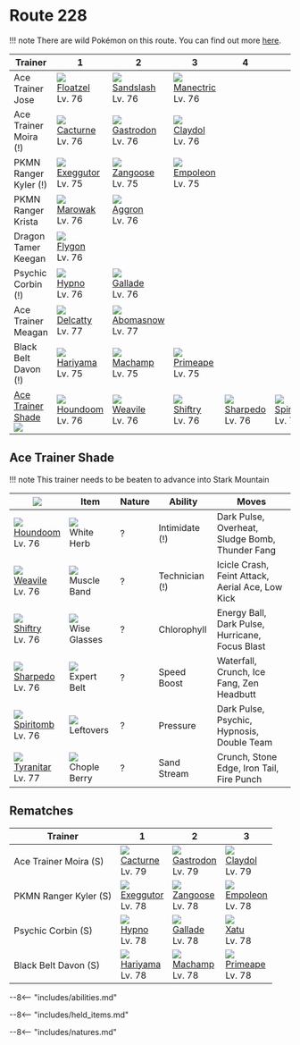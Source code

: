 # Route 228

!!! note
    There are wild Pokémon on this route. You can find out more [here](../../wild_pokemon/route_228/).


Trainer                             | 1                                 | 2                                 | 3                                 | 4                                | 5                                 | 6
---                                 | ---                               | ---                               | ---                               | ---                              | ---                               | ---
Ace Trainer Jose                    | ![][419]<br>[Floatzel]<br>Lv. 76  | ![][028]<br>[Sandslash]<br>Lv. 76 | ![][310]<br>[Manectric]<br>Lv. 76 | &nbsp;                           | &nbsp;                            | &nbsp;
Ace Trainer Moira (!)               | ![][332]<br>[Cacturne]<br>Lv. 76  | ![][423]<br>[Gastrodon]<br>Lv. 76 | ![][344]<br>[Claydol]<br>Lv. 76   | &nbsp;                           | &nbsp;                            | &nbsp;
PKMN Ranger Kyler (!)               | ![][103]<br>[Exeggutor]<br>Lv. 75 | ![][335]<br>[Zangoose]<br>Lv. 75  | ![][395]<br>[Empoleon]<br>Lv. 75  | &nbsp;                           | &nbsp;                            | &nbsp;
PKMN Ranger Krista                  | ![][105]<br>[Marowak]<br>Lv. 76   | ![][306]<br>[Aggron]<br>Lv. 76    | &nbsp;                            | &nbsp;                           | &nbsp;                            | &nbsp;
Dragon Tamer Keegan                 | ![][330]<br>[Flygon]<br>Lv. 76    | &nbsp;                            | &nbsp;                            | &nbsp;                           | &nbsp;                            | &nbsp;
Psychic Corbin (!)                  | ![][097]<br>[Hypno]<br>Lv. 76     | ![][475]<br>[Gallade]<br>Lv. 76   | &nbsp;                            | &nbsp;                           | &nbsp;                            | &nbsp;
Ace Trainer Meagan                  | ![][301]<br>[Delcatty]<br>Lv. 77  | ![][460]<br>[Abomasnow]<br>Lv. 77 | &nbsp;                            | &nbsp;                           | &nbsp;                            | &nbsp;
Black Belt Davon (!)                | ![][297]<br>[Hariyama]<br>Lv. 75  | ![][068]<br>[Machamp]<br>Lv. 75   | ![][057]<br>[Primeape]<br>Lv. 75  | &nbsp;                           | &nbsp;                            | &nbsp;
[Ace Trainer Shade]<br>![][ace_m_2] | ![][229]<br>[Houndoom]<br>Lv. 76  | ![][461]<br>[Weavile]<br>Lv. 76   | ![][275]<br>[Shiftry]<br>Lv. 76   | ![][319]<br>[Sharpedo]<br>Lv. 76 | ![][442]<br>[Spiritomb]<br>Lv. 76 | ![][248]<br>[Tyranitar]<br>Lv. 77

## Ace Trainer Shade

!!! note
    This trainer needs to be beaten to advance into Stark Mountain

![][ace_m_2]                      | Item                              | Nature | Ability        | Moves
---                               | ---                               | ---    | ---            | ---
![][229]<br>[Houndoom]<br>Lv. 76  | ![][white-herb]<br>White Herb     | ?      | Intimidate (!) | Dark Pulse, Overheat, Sludge Bomb, Thunder Fang
![][461]<br>[Weavile]<br>Lv. 76   | ![][muscle-band]<br>Muscle Band   | ?      | Technician (!) | Icicle Crash, Feint Attack, Aerial Ace, Low Kick
![][275]<br>[Shiftry]<br>Lv. 76   | ![][wise-glasses]<br>Wise Glasses | ?      | Chlorophyll    | Energy Ball, Dark Pulse, Hurricane, Focus Blast
![][319]<br>[Sharpedo]<br>Lv. 76  | ![][expert-belt]<br>Expert Belt   | ?      | Speed Boost    | Waterfall, Crunch, Ice Fang, Zen Headbutt
![][442]<br>[Spiritomb]<br>Lv. 76 | ![][leftovers]<br>Leftovers       | ?      | Pressure       | Dark Pulse, Psychic, Hypnosis, Double Team
![][248]<br>[Tyranitar]<br>Lv. 77 | ![][chople-berry]<br>Chople Berry | ?      | Sand Stream    | Crunch, Stone Edge, Iron Tail, Fire Punch

## Rematches

Trainer               | 1                                 | 2                                 | 3
---                   | ---                               | ---                               | ---
Ace Trainer Moira (S) | ![][332]<br>[Cacturne]<br>Lv. 79  | ![][423]<br>[Gastrodon]<br>Lv. 79 | ![][344]<br>[Claydol]<br>Lv. 79
PKMN Ranger Kyler (S) | ![][103]<br>[Exeggutor]<br>Lv. 78 | ![][335]<br>[Zangoose]<br>Lv. 78  | ![][395]<br>[Empoleon]<br>Lv. 78
Psychic Corbin (S)    | ![][097]<br>[Hypno]<br>Lv. 78     | ![][475]<br>[Gallade]<br>Lv. 78   | ![][178]<br>[Xatu]<br>Lv. 78
Black Belt Davon (S)  | ![][297]<br>[Hariyama]<br>Lv. 78  | ![][068]<br>[Machamp]<br>Lv. 78   | ![][057]<br>[Primeape]<br>Lv. 78

--8<-- "includes/abilities.md"

--8<-- "includes/held_items.md"

--8<-- "includes/natures.md"

[Ace Trainer Shade]: #ace-trainer-shade
[Sandslash]: ../../pokemon_changes/028/
[Primeape]: ../../pokemon_changes/057/
[Machamp]: ../../pokemon_changes/068/
[Hypno]: ../../pokemon_changes/097/
[Exeggutor]: ../../pokemon_changes/103/
[Marowak]: ../../pokemon_changes/105/
[Xatu]: ../../pokemon_changes/178/
[Houndoom]: ../../pokemon_changes/229/
[Tyranitar]: ../../pokemon_changes/248/
[Shiftry]: ../../pokemon_changes/275/
[Hariyama]: ../../pokemon_changes/297/
[Delcatty]: ../../pokemon_changes/301/
[Aggron]: ../../pokemon_changes/306/
[Manectric]: ../../pokemon_changes/310/
[Sharpedo]: ../../pokemon_changes/319/
[Flygon]: ../../pokemon_changes/330/
[Cacturne]: ../../pokemon_changes/332/
[Zangoose]: ../../pokemon_changes/335/
[Claydol]: ../../pokemon_changes/344/
[Empoleon]: ../../pokemon_changes/395/
[Floatzel]: ../../pokemon_changes/419/
[Gastrodon]: ../../pokemon_changes/423/
[Spiritomb]: ../../pokemon_changes/442/
[Abomasnow]: ../../pokemon_changes/460/
[Weavile]: ../../pokemon_changes/461/
[Gallade]: ../../pokemon_changes/475/
[chople-berry]: ../img/items/chople-berry.png
[expert-belt]: ../img/items/expert-belt.png
[leftovers]: ../img/items/leftovers.png
[muscle-band]: ../img/items/muscle-band.png
[white-herb]: ../img/items/white-herb.png
[wise-glasses]: ../img/items/wise-glasses.png
[028]: ../img/pokemon/028.png
[057]: ../img/pokemon/057.png
[068]: ../img/pokemon/068.png
[097]: ../img/pokemon/097.png
[103]: ../img/pokemon/103.png
[105]: ../img/pokemon/105.png
[178]: ../img/pokemon/178.png
[229]: ../img/pokemon/229.png
[248]: ../img/pokemon/248.png
[275]: ../img/pokemon/275.png
[297]: ../img/pokemon/297.png
[301]: ../img/pokemon/301.png
[306]: ../img/pokemon/306.png
[310]: ../img/pokemon/310.png
[319]: ../img/pokemon/319.png
[330]: ../img/pokemon/330.png
[332]: ../img/pokemon/332.png
[335]: ../img/pokemon/335.png
[344]: ../img/pokemon/344.png
[395]: ../img/pokemon/395.png
[419]: ../img/pokemon/419.png
[423]: ../img/pokemon/423.png
[442]: ../img/pokemon/442.png
[460]: ../img/pokemon/460.png
[461]: ../img/pokemon/461.png
[475]: ../img/pokemon/475.png
[ace_m_2]: ../img/trainer/ace_m_2.png
